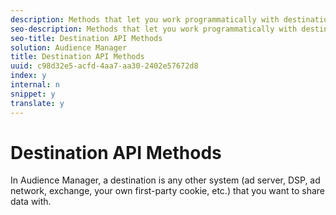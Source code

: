 ```yaml
---
description: Methods that let you work programmatically with destination features.
seo-description: Methods that let you work programmatically with destination features.
seo-title: Destination API Methods
solution: Audience Manager
title: Destination API Methods
uuid: c98d32e5-acfd-4aa7-aa30-2402e57672d8
index: y
internal: n
snippet: y
translate: y
---
```


# Destination API Methods

In Audience Manager, a destination is any other system (ad server, DSP, ad network, exchange, your own first-party cookie, etc.) that you want to share data with. 
